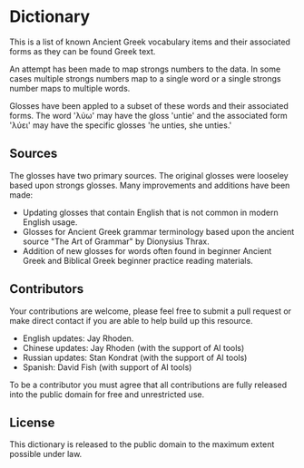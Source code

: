 # Dictionary

This is a list of known Ancient Greek vocabulary items and their associated
forms as they can be found Greek text.

An attempt has been made to map strongs numbers to the data. In some cases
multiple strongs numbers map to a single word or a single strongs number
maps to multiple words.

Glosses have been appled to a subset of these words and their associated
forms. The word 'λύω' may have the gloss 'untie' and the associated form
'λύει' may have the specific glosses 'he unties, she unties.'

## Sources

The glosses have two primary sources. The original glosses were looseley
based upon strongs glosses. Many improvements
and additions have been made:

 - Updating glosses that contain English that is not common
   in modern English usage.
 - Glosses for Ancient Greek grammar terminology based upon the ancient
   source "The Art of Grammar" by Dionysius Thrax.
 - Addition of new glosses for words often found in beginner Ancient Greek
   and Biblical Greek beginner practice reading materials.

## Contributors

Your contributions are welcome, please feel free to submit a pull request
or make direct contact if you are able to help build up this resource.

 - English updates: Jay Rhoden.
 - Chinese updates: Jay Rhoden (with the support of AI tools)
 - Russian updates: Stan Kondrat (with the support of AI tools)
 - Spanish: David Fish (with support of AI tools)

To be a contributor you must agree that all contributions are fully
released into the public domain for free and unrestricted use.

## License

This dictionary is released to the public domain to the maximum extent possible
under law.
